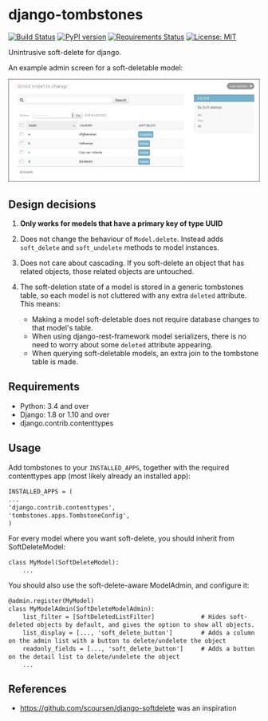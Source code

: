 django-tombstones
=================

[![Build Status](https://travis-ci.org/skioo/django-tombstones.svg?branch=master)](https://travis-ci.org/skioo/django-tombstones)
[![PyPI version](https://badge.fury.io/py/django-tombstones.svg)](https://badge.fury.io/py/django-tombstones)
[![Requirements Status](https://requires.io/github/skioo/django-tombstones/requirements.svg?branch=master)](https://requires.io/github/skioo/django-tombstones/requirements/?branch=master)
[![License: MIT](https://img.shields.io/badge/License-MIT-yellow.svg)](https://opensource.org/licenses/MIT)


Unintrusive soft-delete for django.


An example admin screen for a soft-deletable model:

![Example admin](docs/soft_delete_admin.png)


Design decisions
----------------

1) **Only works for models that have a primary key of type UUID**

2) Does not change the behaviour of `Model.delete`. Instead adds `soft_delete` and `soft_undelete` methods to model instances.

3) Does not care about cascading. If you soft-delete an object that has related objects, those related objects are untouched.

4) The soft-deletion state of a model is stored in a generic tombstones table, so each model is not cluttered with any extra `deleted` attribute.
This means:
    * Making a model soft-deletable does not require database changes to that model's table.
    * When using django-rest-framework model serializers, there is no need to worry about some `deleted` attribute appearing.
    * When querying soft-deletable models, an extra join to the tombstone table is made.


Requirements
------------

* Python: 3.4 and over
* Django: 1.8 or 1.10 and over
* django.contrib.contenttypes


Usage
-----

Add tombstones to your `INSTALLED_APPS`, together with the required contenttypes app (most likely already an installed app):

    INSTALLED_APPS = (
    ...
    'django.contrib.contenttypes',
    'tombstones.apps.TombstoneConfig',
    )


For every model where you want soft-delete, you should inherit from SoftDeleteModel:

    class MyModel(SoftDeleteModel):
        ...

You should also use the soft-delete-aware ModelAdmin, and configure it:

    @admin.register(MyModel)
    class MyModelAdmin(SoftDeleteModelAdmin):
        list_filter = [SoftDeletedListFilter]             # Hides soft-deleted objects by default, and gives the option to show all objects.
        list_display = [..., 'soft_delete_button']        # Adds a column on the admin list with a button to delete/undelete the object
        readonly_fields = [..., 'soft_delete_button']     # Adds a button on the detail list to delete/undelete the object
        ...


References
----------
- https://github.com/scoursen/django-softdelete was an inspiration


